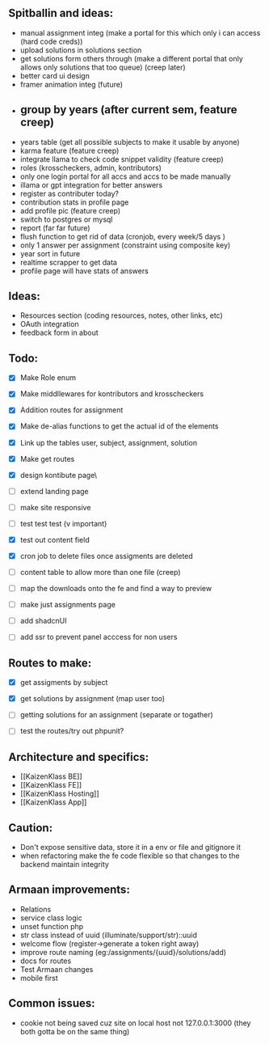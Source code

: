 ## Spitballin and ideas:
- manual assignment integ (make a portal for this which only i can access (hard code creds))
- upload solutions in solutions section
- get solutions form others through (make a different portal that only allows only solutions that too queue) (creep later)
- better card ui design 
- framer animation integ (future)
- ## group by years (after current sem, feature creep)
- years table (get all possible subjects to make it usable by anyone)
- karma feature (feature creep)
- integrate llama to check code snippet validity (feature creep)
- roles (krosscheckers, admin, kontributors)
- only one login portal for all accs and accs to be made manually
- illama or gpt integration for better answers
- register as contributer today?
- contribution stats in profile page
- add profile pic (feature creep)
- switch to postgres or mysql
- report (far far future)
- flush function to get rid of data (cronjob, every week/5 days )
- only 1 answer per assignment (constraint using composite key)
- year sort in future
- realtime scrapper to get data
- profile page will have stats of answers



## Ideas:
- Resources section (coding resources, notes, other links, etc)
- OAuth integration
- feedback form in about

## Todo:
- [x] Make Role enum
- [x] Make middllewares for kontributors and krosscheckers
- [x] Addition routes for assignment 
- [x] Make de-alias functions to get the actual id of the elements
- [x] Link up the tables user, subject, assignment, solution
- [x] Make get routes 
- [x] design kontibute page\
- [ ] extend landing page
- [ ] make site responsive 
- [ ] test test test (v important)
- [x] test out content field
- [x] cron job to delete files once assigments are deleted
- [ ] content table to allow more than one file (creep)
- [ ] map the downloads onto the fe and find a way to preview
- [ ] make just assignments page
- [ ] add shadcnUI
- [ ] add ssr to prevent panel acccess for non users



## Routes to make:
- [x] get assigments by subject
- [x] get solutions by assignment (map user too)
- [ ] getting solutions for an assignment (separate or togather)
- [ ] test the routes/try out phpunit?





## Architecture and specifics:
- [[KaizenKlass BE]]
- [[KaizenKlass FE]]
- [[KaizenKlass Hosting]]
- [[KaizenKlass App]]

## Caution:
- Don't expose sensitive data, store it in a env or file and gitignore it 
- when refactoring make the fe code flexible so that changes to the backend maintain integrity


## Armaan improvements:
- Relations
- service class logic
- unset function php
- str class instead of uuid (illuminate/support/str)::uuid
- welcome flow (register->generate a token right away)
- improve route naming (eg:/assignments/{uuid}/solutions/add)
- docs for routes
- Test Armaan changes
- mobile first

## Common issues:
- cookie not being saved cuz site on local host not 127.0.0.1:3000 (they both gotta be on the same thing)

